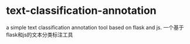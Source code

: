 # text-classification-annotation
a simple text classification annotation tool based on flask and js. 一个基于flask和js的文本分类标注工具
